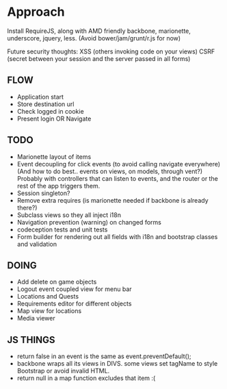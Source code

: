 Approach
========

Install RequireJS, along with AMD friendly backbone, marionette, underscore, jquery, less.
(Avoid bower/jam/grunt/r.js for now)


Future security thoughts:
XSS  (others invoking code on your views)
CSRF (secret between your session and the server passed in all forms)


FLOW
----

- Application start
- Store destination url
- Check logged in cookie
- Present login OR Navigate


TODO
----
- Marionette layout of items
- Event decoupling for click events (to avoid calling navigate everywhere)
  (And how to do best.. events on views, on models, through vent?)
  Probably with controllers that can listen to events, and the router or the rest of the app triggers them.
- Session singleton?
- Remove extra requires (is marionette needed if backbone is already there?)
- Subclass views so they all inject i18n
- Navigation prevention (warning) on changed forms
- codeception tests and unit tests
- Form builder for rendering out all fields with i18n and bootstrap classes and validation


DOING
-----
- Add delete on game objects
- Logout event coupled view for menu bar
- Locations and Quests
- Requirements editor for different objects
- Map view for locations
- Media viewer

JS THINGS
---------
- return false in an event is the same as event.preventDefault();
- backbone wraps all its views in DIVS. some views set tagName to style Bootstrap or avoid invalid HTML.
- return null in a map function excludes that item :(
